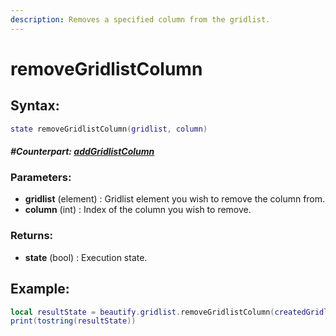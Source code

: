 ```yaml
---
description: Removes a specified column from the gridlist.
---
```


# removeGridlistColumn

## **Syntax:**

```lua
state removeGridlistColumn(gridlist, column)
```

#### _**\#Counterpart:**_ [_**addGridlistColumn**_](addGridlistColumn.md)

### **Parameters:**

* **gridlist** \(element\) : Gridlist element you wish to remove the column from.
* **column** \(int\) : Index of the column you wish to remove.

### **Returns:**

* **state** \(bool\) : Execution state.

## **Example:**

```lua
local resultState = beautify.gridlist.removeGridlistColumn(createdGridlist, 1)
print(tostring(resultState))
```

